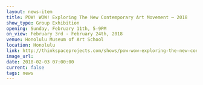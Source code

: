 ```yaml
---
layout: news-item
title: POW! WOW! Exploring The New Contemporary Art Movement – 2018
show_type: Group Exhibition
opening: Sunday, February 11th, 5-9PM
on_view: February 3rd - February 24th, 2018
venue: Honolulu Museum of Art School
location: Honolulu
link: http://thinkspaceprojects.com/shows/pow-wow-exploring-the-new-contemporary-art-movement-2018/show-pieces/
image_url:
date: 2018-02-03 07:00:00
current: false
tags: news
---
```

